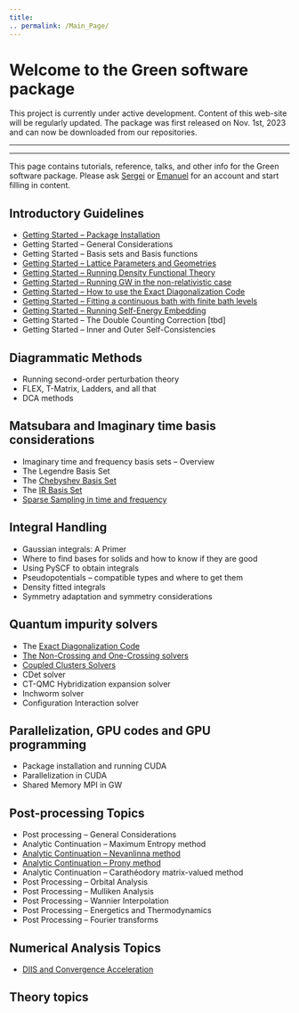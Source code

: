 ```yaml
---
title: 
.. permalink: /Main_Page/
---
```


# Welcome to the Green software package

This project is currently under active development. Content of this web-site will be
regularly updated. The package was first released on Nov. 1st, 2023 and can now be downloaded from our repositories.

<hr>
<hr>

This page contains tutorials, reference, talks, and other info for the
Green software package. Please ask [Sergei](mailto:siskakov@umich.edu)
or [Emanuel](Mailto:egull@umich.edu) for an account and start filling in
content.

## Introductory Guidelines

-   [Getting Started – Package
    Installation](/docs/installation "wikilink")
-   Getting Started – General Considerations
-   Getting Started – Basis sets and Basis functions
-   [Getting Started – Lattice Parameters and
    Geometries](/docs/user-guide/getting-started/lattice_parameters_and_geometries "wikilink")
-   [Getting Started – Running Density Functional
    Theory](/docs/legacy/running_density_functional_theory "wikilink")
-   [Getting Started – Running GW in the non-relativistic
    case](/docs/legacy/running_gw_in_the_non-relativistic_case "wikilink")
-   [Getting Started – How to use the Exact Diagonalization
    Code](/docs/legacy/how_to_use_the_exact_diagonalization_code "wikilink")
-   [Getting Started – Fitting a continuous bath with finite bath
    levels](/docs/legacy/fitting_a_continuous_bath_with_finite_bath_levels "wikilink")
-   [Getting Started – Running Self-Energy
    Embedding](/docs/legacy/running_self-energy_embedding "wikilink")
-   Getting Started – The Double Counting Correction \[tbd\]
-   Getting Started – Inner and Outer Self-Consistencies

## Diagrammatic Methods

-   Running second-order perturbation theory
-   FLEX, T-Matrix, Ladders, and all that
-   DCA methods

## Matsubara and Imaginary time basis considerations

-   Imaginary time and frequency basis sets – Overview
-   The Legendre Basis Set
-   The [Chebyshev Basis Set](/docs/tutorials/matsubara-and-imaginary-time/chebyshev_basis_set "wikilink")
-   The [IR Basis Set](/docs/tutorials/matsubara-and-imaginary-time/ir_basis_set "wikilink")
-   [Sparse Sampling in time and
    frequency](/docs/tutorials/matsubara-and-imaginary-time/sparse_sampling_in_time_and_frequency "wikilink")

## Integral Handling

-   Gaussian integrals: A Primer
-   Where to find bases for solids and how to know if they are good
-   Using PySCF to obtain integrals
-   Pseudopotentials – compatible types and where to get them
-   Density fitted integrals
-   Symmetry adaptation and symmetry considerations

## Quantum impurity solvers

-   The [Exact Diagonalization
    Code](/docs/legacy/how_to_use_the_exact_diagonalization_code "wikilink")
-   [The Non-Crossing and One-Crossing
    solvers](/docs/tutorials/solvers/the_non-crossing_and_one-crossing_solvers "wikilink")
-   [Coupled Clusters Solvers](/docs/tutorials/solvers/coupled_clusters_solvers "wikilink")
-   CDet solver
-   CT-QMC Hybridization expansion solver
-   Inchworm solver
-   Configuration Interaction solver

## Parallelization, GPU codes and GPU programming

-   Package installation and running CUDA
-   Parallelization in CUDA
-   Shared Memory MPI in GW

## Post-processing Topics

-   Post processing – General Considerations
-   Analytic Continuation – Maximum Entropy method
-   [Analytic Continuation – Nevanlinna
    method](/docs/tutorials/analytic_continuation_nevanlinna_method "wikilink")
-   [Analytic Continuation – Prony
    method](/docs/tutorials/analytic_continuation_prony_method "wikilink")
-   Analytic Continuation – Carathéodory matrix-valued method
-   Post Processing – Orbital Analysis
-   Post Processing – Mulliken Analysis
-   Post Processing – Wannier Interpolation
-   Post Processing – Energetics and Thermodynamics
-   Post Processing – Fourier transforms

## Numerical Analysis Topics

-   [DIIS and Convergence
    Acceleration](/docs/tutorials/diis_and_convergence_acceleration "wikilink")

## Theory topics
